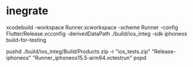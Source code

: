 # inegrate

xcodebuild -workspace Runner.xcworkspace -scheme Runner -config Flutter/Release.xcconfig -derivedDataPath ./build/ios_integ -sdk iphoneos build-for-testing

pushd ./build/ios_integ/Build/Products
zip -r "ios_tests.zip" "Release-iphoneos" "Runner_iphoneos15.5-arm64.xctestrun"
popd
